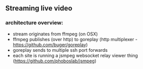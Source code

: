 ## Streaming live video

### architecture overview:

- stream originates from ffmpeg (on OSX)
- ffmpeg publishes (over http) to goreplay (http multiplexer - https://github.com/buger/goreplay)
- goreplay sends to multiple ssh port forwards
- each site is running a jsmpeg websocket relay viewer thing (https://github.com/phoboslab/jsmpeg)


